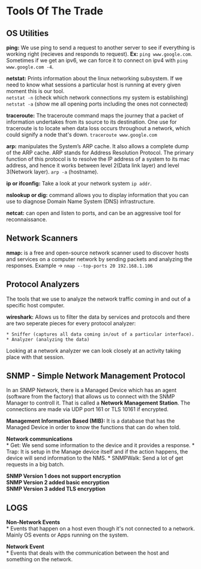 # Tools Of The Trade

## OS Utilities
**ping:** We use ping to send a request to another server to see if everything is working right (recieves and responds to request). **Ex:** `ping www.google.com`. Sometimes if we get an ipv6, we can force it to connect on ipv4 with `ping www.google.com -4`.  

**netstat:** Prints information about the linux networking subsystem. If we need to know what sessions a particular host is running at  every given moment this is our tool.  
	`netstat -n` (check which network connections my system is establishing)  
	`netstat -a` (show me all opening ports including the ones not connected)  

**traceroute:** The traceroute command maps the journey that a packet of information undertakes from its source to its destination. One use for traceroute is to locate when data loss occurs throughout a network, which could signify a node that's down. `traceroute www.google.com`  

**arp:** manipulates the System’s ARP cache. It also allows a complete dump of the ARP cache. ARP stands for Address Resolution Protocol. The primary function of this protocol is to resolve the IP address of a system to its mac address, and hence it works between level 2(Data link layer) and level 3(Network layer). `arp -a` (hostname).  

**ip or ifconfig:** Take a look at your network system `ip addr`.  

**nslookup or dig:** command allows you to display information that you can use to diagnose Domain Name System (DNS) infrastructure.  

**netcat:** can open and listen to ports, and can be an aggressive tool for reconnaissance.

## Network Scanners

**nmap:** is a free and open-source network scanner used to discover hosts and services on a computer network by sending packets and analyzing the responses. 
Example -> `nmap --top-ports 20 192.168.1.106`

## Protocol Analyzers
The tools that we use to analyze the network traffic coming in and out of a specific host computer.  

**wireshark:** Allows us to filter the data by services and protocols and there are two seperate pieces for every protocol analyzer:  

	* Sniffer (captures all data coming in/out of a particular interface).
	* Analyzer (analyzing the data)

Looking at a network analyzer we can look closely at an activity taking place with that session.

## SNMP - Simple Network Management Protocol
In an SNMP Network, there is a Managed Device which has an agent (software from the factory) that allows us to connect with the SNMP Manager to controll it. That is called a **Network Management Station**. The connections are made via UDP port 161 or TLS 10161 if encrypted.  

**Management Information Based (MIB):** It is a database that has the Managed Device in order to know the functions that can do when told.

**Network communications**  
	* Get: We send some information to the device and it provides a response.
	* Trap: It is setup in the Manage device itself and if the action happens, the device will send information to the NMS.
	* SNMPWalk: Send a lot of get requests in a big batch.  

**SNMP Version 1 does not support encryption**  
**SNMP Version 2 added basic encryption**  
**SNMP Version 3 added TLS encryption**  

## LOGS
**Non-Network Events**  
	* Events that happen on a host even though it's not connected to a network. Mainly OS events or Apps running on the system.

**Network Event**  
	* Events that deals with the communication between the host and something on the network.
	

